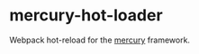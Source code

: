 # mercury-hot-loader

Webpack hot-reload for the [mercury](https://www.npmjs.com/package/mercury) framework.
